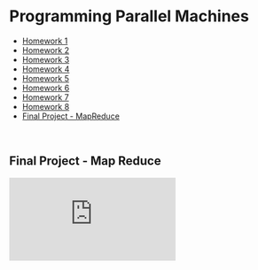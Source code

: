 # Programming Parallel Machines
* [Homework 1](#)
* [Homework 2](#)
* [Homework 3](#)
* [Homework 4](#)
* [Homework 5](#)
* [Homework 6](#)
* [Homework 7](#)
* [Homework 8](#)
* [Final Project - MapReduce](#Final-Project-Map-Reduce)
<br />


## Final Project - Map Reduce
![](https://github.com/yylou/purdue-ece/blob/main/ECE-56300/doc/pdf/Architecture.pdf)
